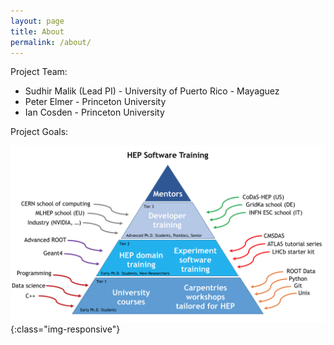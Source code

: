 ```yaml
---
layout: page
title: About
permalink: /about/
---
```


Project Team:

  * Sudhir Malik (Lead PI) - University of Puerto Rico - Mayaguez
  * Peter Elmer - Princeton University
  * Ian Cosden - Princeton University

Project Goals:

![Training Framework](/assets/img/Training-Pyramid.png){:class="img-responsive"}

